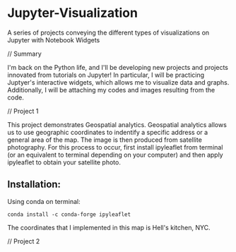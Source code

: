 # Jupyter-Visualization
A series of projects conveying the different types of visualizations on Jupyter with Notebook Widgets

// Summary 

I'm back on the Python life, and I'll be developing new projects and projects innovated from tutorials on Jupyter! In particular, I will be practicing Juptyer's interactive widgets, which allows me to visualize data and graphs. Additionally, I will be attaching my codes and images resulting from the code.

// Project 1

This project demonstrates Geospatial analytics. Geospatial analytics allows us to use geographic coordinates to indentify a specific address or a general area of the map. The image is then produced from satellite photography. For this process to occur, first install ipyleaflet from terminal (or an equivalent to terminal depending on your computer) and then apply ipyleaflet to obtain your satellite photo. 

Installation: 
-----
Using conda on terminal: 
```
conda install -c conda-forge ipyleaflet
```

The coordinates that I implemented in this map is Hell's kitchen, NYC. 

// Project 2
